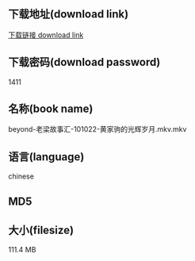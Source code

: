## 下载地址(download link)
[下载链接 download link](https://voluble-croquembouche-d321dc.netlify.app/?s=beyond-%E8%80%81%E6%A2%81%E6%95%85%E4%BA%8B%E6%B1%87-101022-%E9%BB%84%E5%AE%B6%E9%A9%B9%E7%9A%84%E5%85%89%E8%BE%89%E5%B2%81%E6%9C%88.mkv)

## 下载密码(download password)
1411

## 名称(book name)
beyond-老梁故事汇-101022-黄家驹的光辉岁月.mkv.mkv

## 语言(language)
chinese

## MD5


## 大小(filesize)
111.4 MB
